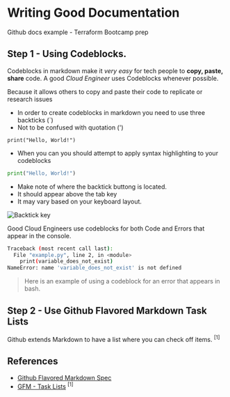 # Writing Good Documentation
Github docs example - Terraform Bootcamp prep

## Step 1 - Using Codeblocks.

Codeblocks in markdown make it *very easy* for tech people to **copy, paste, share** code.
A good _Cloud Engineer_ uses Codeblocks whenever possible.

Because it allows others to copy and paste their code to replicate or research issues

- In order to create codeblocks in markdown you need to use three backticks (`)
- Not to be confused with quotation (')

```
print("Hello, World!")
```

- When you can you should attempt to apply syntax highlighting to your codeblocks

```python
print("Hello, World!")
```
- Make note of where the backtick buttong is located.
- It should appear above the tab key
- It may vary based on your keyboard layout.

![Backtick key](https://github.com/edleeenna/github-docs-example/assets/19589499/3475492f-c3fe-4a1b-bc9c-3ca04e6e5731)

Good Cloud Engineers use codeblocks for both Code and Errors that appear in the console.

```bash
Traceback (most recent call last):
  File "example.py", line 2, in <module>
    print(variable_does_not_exist)
NameError: name 'variable_does_not_exist' is not defined
```
> Here is an example of using a codeblock for an error that appears in bash.

## Step 2 - Use Github Flavored Markdown Task Lists

Github extends Markdown to have a list where you can check off items. <sup>[1]</sup>



## References
- [Github Flavored Markdown Spec](https://github.github.com/gfm/)
- [GFM - Task Lists](https://docs.github.com/en/get-started/writing-on-github/working-with-advanced-formatting/about-task-lists) <sup>[1]</sup>
